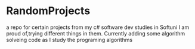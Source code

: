 # RandomProjects
a repo for certain projects from my c# software dev studies in Softuni I am proud of,trying different things in them.
Currently adding some algorithm solveing code as I study the programing algorithms
